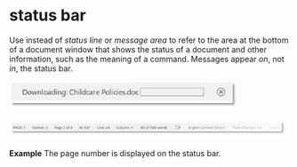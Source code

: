 # status bar

Use instead of *status line* or *message area* to refer
to the area at the bottom of a document window that shows the
status of a document and other information, such as the meaning of a
command. Messages appear *on*, not *in*, the status bar.

![](media/status-bar/1622172745.png)

![](media/status-bar/1474851511.png)

**Example** The page number is displayed on the status bar.
